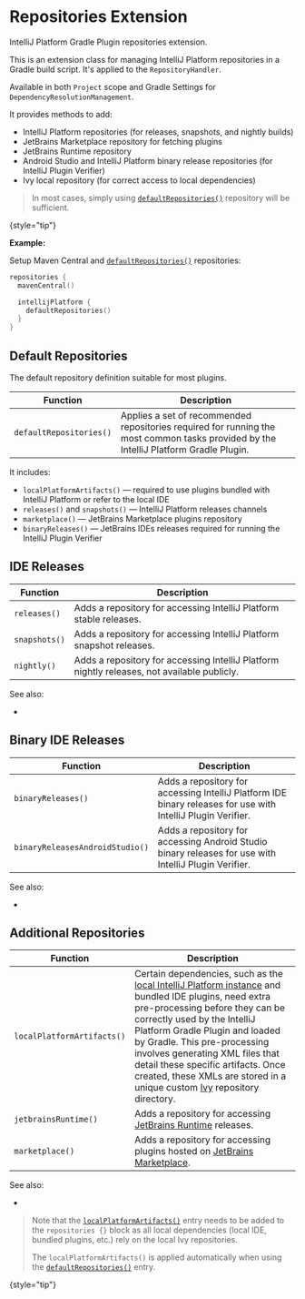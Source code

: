 <!-- Copyright 2000-2024 JetBrains s.r.o. and contributors. Use of this source code is governed by the Apache 2.0 license. -->

# Repositories Extension

<link-summary>IntelliJ Platform Gradle Plugin repositories extension.</link-summary>

<include from="tools_intellij_platform_gradle_plugin.md" element-id="EAP_Status"/>

This is an extension class for managing IntelliJ Platform repositories in a Gradle build script.
It's applied to the `RepositoryHandler`.

Available in both `Project` scope and Gradle Settings for `DependencyResolutionManagement`.

It provides methods to add:

- IntelliJ Platform repositories (for releases, snapshots, and nightly builds)
- JetBrains Marketplace repository for fetching plugins
- JetBrains Runtime repository
- Android Studio and IntelliJ Platform binary release repositories (for IntelliJ Plugin Verifier)
- Ivy local repository (for correct access to local dependencies)

<snippet id="recommendedCallout">

> In most cases, simply using [`defaultRepositories()`](tools_intellij_platform_gradle_plugin_repositories_extension.md#default-repositories) repository will be sufficient.
>
{style="tip"}

**Example:**

Setup Maven Central and [`defaultRepositories()`](tools_intellij_platform_gradle_plugin_repositories_extension.md#default-repositories) repositories:

```kotlin
repositories {
  mavenCentral()

  intellijPlatform {
    defaultRepositories()
  }
}
```

</snippet>

## Default Repositories

The default repository definition suitable for most plugins.

| Function                | Description                                                                                                                           |
|-------------------------|---------------------------------------------------------------------------------------------------------------------------------------|
| `defaultRepositories()` | Applies a set of recommended repositories required for running the most common tasks provided by the IntelliJ Platform Gradle Plugin. |

It includes:
- `localPlatformArtifacts()` — required to use plugins bundled with IntelliJ Platform or refer to the local IDE
- `releases()` and `snapshots()` — IntelliJ Platform releases channels
- `marketplace()` — JetBrains Marketplace plugins repository
- `binaryReleases()` — JetBrains IDEs releases required for running the IntelliJ Plugin Verifier


## IDE Releases

| Function      | Description                                                                                 |
|---------------|---------------------------------------------------------------------------------------------|
| `releases()`  | Adds a repository for accessing IntelliJ Platform stable releases.                          |
| `snapshots()` | Adds a repository for accessing IntelliJ Platform snapshot releases.                        |
| `nightly()`   | Adds a repository for accessing IntelliJ Platform nightly releases, not available publicly. |

See also:
- [](intellij_artifacts.md)

## Binary IDE Releases

| Function                        | Description                                                                                                  |
|---------------------------------|--------------------------------------------------------------------------------------------------------------|
| `binaryReleases()`              | Adds a repository for accessing IntelliJ Platform IDE binary releases for use with IntelliJ Plugin Verifier. |
| `binaryReleasesAndroidStudio()` | Adds a repository for accessing Android Studio binary releases for use with IntelliJ Plugin Verifier.        |

See also:

- [](verifying_plugin_compatibility.md)

## Additional Repositories

| Function                   | Description                                                                                                                                                                                                                                                                                                                                                                                                                                                                                        |
|----------------------------|----------------------------------------------------------------------------------------------------------------------------------------------------------------------------------------------------------------------------------------------------------------------------------------------------------------------------------------------------------------------------------------------------------------------------------------------------------------------------------------------------|
| `localPlatformArtifacts()` | Certain dependencies, such as the [local IntelliJ Platform instance](tools_intellij_platform_gradle_plugin.md#dependenciesLocalPlatform) and bundled IDE plugins, need extra pre-processing before they can be correctly used by the IntelliJ Platform Gradle Plugin and loaded by Gradle. This pre-processing involves generating XML files that detail these specific artifacts. Once created, these XMLs are stored in a unique custom [Ivy](https://ant.apache.org/ivy/) repository directory. |
| `jetbrainsRuntime()`       | Adds a repository for accessing [JetBrains Runtime](ide_development_instance.md#using-a-jetbrains-runtime-for-the-development-instance) releases.                                                                                                                                                                                                                                                                                                                                                  |
| `marketplace()`            | Adds a repository for accessing plugins hosted on [JetBrains Marketplace](https://plugins.jetbrains.com).                                                                                                                                                                                                                                                                                                                                                                                          |

See also:

- [](plugin_dependencies.md)

<snippet id="localPlatformArtifacts_required">

> Note that the [`localPlatformArtifacts()`](tools_intellij_platform_gradle_plugin_repositories_extension.md#additional-repositories) entry needs to be added to the `repositories {}` block as all local dependencies (local IDE, bundled plugins, etc.) rely on the local Ivy repositories.
>
> The `localPlatformArtifacts()` is applied automatically when using the [`defaultRepositories()`](tools_intellij_platform_gradle_plugin_repositories_extension.md#default-repositories) entry.
>
{style="tip"}

</snippet>

<include from="snippets.md" element-id="missingContent"/>
